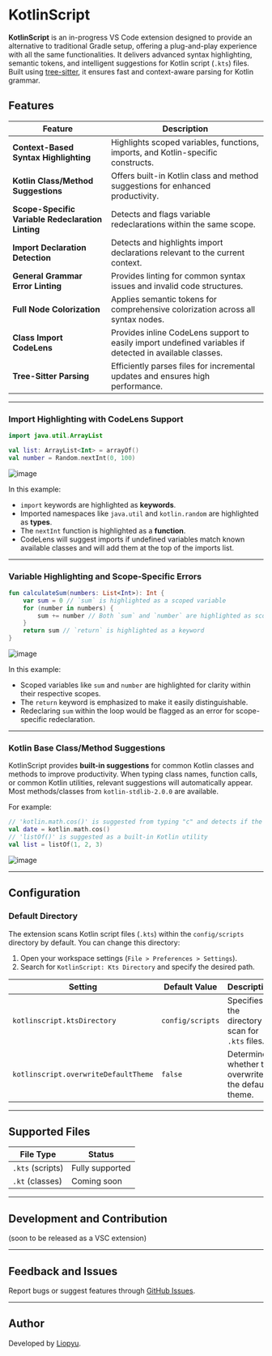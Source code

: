 # KotlinScript

**KotlinScript** is an in-progress VS Code extension designed to provide an alternative to traditional Gradle setup, offering a plug-and-play experience with all the same functionalities. It delivers advanced syntax highlighting, semantic tokens, and intelligent suggestions for Kotlin script (`.kts`) files. Built using [tree-sitter](https://tree-sitter.github.io/), it ensures fast and context-aware parsing for Kotlin grammar.

## Features

| Feature                                     | Description                                                                                           |
|---------------------------------------------|-------------------------------------------------------------------------------------------------------|
| **Context-Based Syntax Highlighting**        | Highlights scoped variables, functions, imports, and Kotlin-specific constructs.                      |
| **Kotlin Class/Method Suggestions**          | Offers built-in Kotlin class and method suggestions for enhanced productivity.                        |
| **Scope-Specific Variable Redeclaration Linting** | Detects and flags variable redeclarations within the same scope.                                         |
| **Import Declaration Detection**             | Detects and highlights import declarations relevant to the current context.                            |
| **General Grammar Error Linting**            | Provides linting for common syntax issues and invalid code structures.                                |
| **Full Node Colorization**                   | Applies semantic tokens for comprehensive colorization across all syntax nodes.                        |
| **Class Import CodeLens**                    | Provides inline CodeLens support to easily import undefined variables if detected in available classes. |
| **Tree-Sitter Parsing**                      | Efficiently parses files for incremental updates and ensures high performance.                        |

---

### Import Highlighting with CodeLens Support

```kotlin
import java.util.ArrayList 

val list: ArrayList<Int> = arrayOf() 
val number = Random.nextInt(0, 100) 
```

<img src="https://i.ibb.co/JWhF8zt7/image.png" alt="image" border="0" />

In this example:  
- `import` keywords are highlighted as **keywords**.  
- Imported namespaces like `java.util` and `kotlin.random` are highlighted as **types**.  
- The `nextInt` function is highlighted as a **function**.  
- CodeLens will suggest imports if undefined variables match known available classes and will add them at the top of the imports list.  

---

### Variable Highlighting and Scope-Specific Errors

```kotlin
fun calculateSum(numbers: List<Int>): Int {
    var sum = 0 // `sum` is highlighted as a scoped variable
    for (number in numbers) {
        sum += number // Both `sum` and `number` are highlighted as scoped variables
    }
    return sum // `return` is highlighted as a keyword
}
```

<img src="https://i.ibb.co/Lsqxn23/image.png" alt="image" border="0" />

In this example:  
- Scoped variables like `sum` and `number` are highlighted for clarity within their respective scopes.  
- The `return` keyword is emphasized to make it easily distinguishable.  
- Redeclaring `sum` within the loop would be flagged as an error for scope-specific redeclaration.  

---

### **Kotlin Base Class/Method Suggestions**

KotlinScript provides **built-in suggestions** for common Kotlin classes and methods to improve productivity. When typing class names, function calls, or common Kotlin utilities, relevant suggestions will automatically appear. Most methods/classes from `kotlin-stdlib-2.0.0` are available.  

For example:  

```kotlin
// 'kotlin.math.cos()' is suggested from typing "c" and detects if the method requires an import & is not already imported via imports
val date = kotlin.math.cos() 
// 'listOf()' is suggested as a built-in Kotlin utility
val list = listOf(1, 2, 3) 
```

<img src="https://i.ibb.co/WN3RTVqG/image.png" alt="image" border="0" />

---

## Configuration

### Default Directory

The extension scans Kotlin script files (`.kts`) within the `config/scripts` directory by default. You can change this directory:

1. Open your workspace settings (`File > Preferences > Settings`).
2. Search for `KotlinScript: Kts Directory` and specify the desired path.

| Setting                      | Default Value      | Description                                                  |
|------------------------------|--------------------|--------------------------------------------------------------|
| `kotlinscript.ktsDirectory`  | `config/scripts`   | Specifies the directory to scan for `.kts` files.            |
| `kotlinscript.overwriteDefaultTheme` | `false` | Determines whether to overwrite the default theme.           |

---

## Supported Files

| File Type       | Status             |
|------------------|--------------------|
| `.kts` (scripts) | Fully supported    |
| `.kt` (classes)  | Coming soon        |

---

## Development and Contribution

(soon to be released as a VSC extension)

---

## Feedback and Issues

Report bugs or suggest features through [GitHub Issues](https://github.com/liopyu/kotlinscriptplugin/issues).

---

## Author

Developed by [Liopyu](https://github.com/Liopyu).

